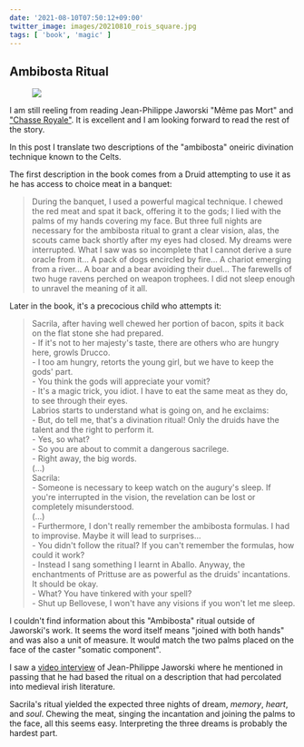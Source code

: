 ```yaml
---
date: '2021-08-10T07:50:12+09:00'
twitter_image: images/20210810_rois_square.jpg
tags: [ 'book', 'magic' ]
---
```


## Ambibosta Ritual

<figure class="right small">
<img src="images/20210810_rois.jpg" loading="lazy" />
<figcaption>
</figcaption>
</figure>

I am still reeling from reading Jean-Philippe Jaworski "Même pas Mort" and ["Chasse Royale"](20210802.html?t=Chasse_Royale&f=Ambibosta). It is excellent and I am looking forward to read the rest of the story.

In this post I translate two descriptions of the "ambibosta" oneiric divination technique known to the Celts.

The first description in the book comes from a Druid attempting to use it as he has access to choice meat in a banquet:

> During the banquet, I used a powerful magical technique. I chewed the red meat and spat it back, offering it to the gods; I lied with the palms of my hands covering my face. But three full nights are necessary for the ambibosta ritual to grant a clear vision, alas, the scouts came back shortly after my eyes had closed. My dreams were interrupted. What I saw was so incomplete that I cannot derive a sure oracle from it... A pack of dogs encircled by fire... A chariot emerging from a river... A boar and a bear avoiding their duel... The farewells of two huge ravens perched on weapon trophees. I did not sleep enough to unravel the meaning of it all.

Later in the book, it's a precocious child who attempts it:

> Sacrila, after having well chewed her portion of bacon, spits it back on the flat stone she had prepared.
> <br/>- If it's not to her majesty's taste, there are others who are hungry here, growls Drucco.
> <br/>- I too am hungry, retorts the young girl, but we have to keep the gods' part.
> <br/>- You think the gods will appreciate your vomit?
> <br/>- It's a magic trick, you idiot. I have to eat the same meat as they do, to see through their eyes.
> <br/>Labrios starts to understand what is going on, and he exclaims:
> <br/>- But, do tell me, that's a divination ritual! Only the druids have the talent and the right to perform it.
> <br/>- Yes, so what?
> <br/>- So you are about to commit a dangerous sacrilege.
> <br/>- Right away, the big words.
> <br/>(...)
> <br/>Sacrila:
> <br/>- Someone is necessary to keep watch on the augury's sleep. If you're interrupted in the vision, the revelation can be lost or completely misunderstood.
> <br/>(...)
> <br/>- Furthermore, I don't really remember the ambibosta formulas. I had to improvise. Maybe it will lead to surprises...
> <br/>- You didn't follow the ritual? If you can't remember the formulas, how could it work?
> <br/>- Instead I sang something I learnt in Aballo. Anyway, the enchantments of Prittuse are as powerful as the druids' incantations. It should be okay.
> <br/>- What? You have tinkered with your spell?
> <br/>- Shut up Bellovese, I won't have any visions if you won't let me sleep.

I couldn't find information about this "Ambibosta" ritual outside of Jaworski's work. It seems the word itself means "joined with both hands" and was also a unit of measure. It would match the two palms placed on the face of the caster "somatic component".

I saw a [video interview](https://www.youtube.com/watch?v=_OtqsZ_m_Cc) of Jean-Philippe Jaworski where he mentioned in passing that he had based the ritual on a description that had percolated into medieval irish literature.

Sacrila's ritual yielded the expected three nights of dream, _memory_, _heart_, and _soul_. Chewing the meat, singing the incantation and joining the palms to the face, all this seems easy. Interpreting the three dreams is probably the hardest part.

